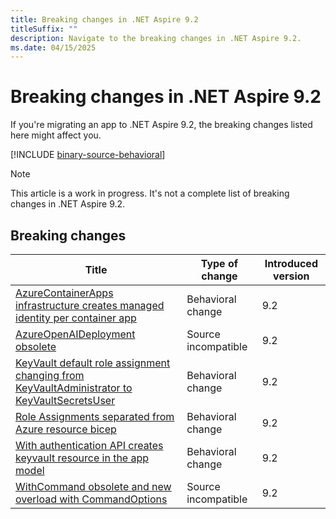```yaml
---
title: Breaking changes in .NET Aspire 9.2
titleSuffix: ""
description: Navigate to the breaking changes in .NET Aspire 9.2.
ms.date: 04/15/2025
---
```


# Breaking changes in .NET Aspire 9.2

If you're migrating an app to .NET Aspire 9.2, the breaking changes listed here might affect you.

[!INCLUDE [binary-source-behavioral](../includes/binary-source-behavioral.md)]

> [!NOTE]
> This article is a work in progress. It's not a complete list of breaking changes in .NET Aspire 9.2.

## Breaking changes

| Title | Type of change | Introduced version |
|--|--|--|
| [AzureContainerApps infrastructure creates managed identity per container app](managed-identity-per-app.md) | Behavioral change | 9.2 |
| [AzureOpenAIDeployment obsolete](azure-openaideployment-obsolete.md) | Source incompatible | 9.2 |
| [KeyVault default role assignment changing from KeyVaultAdministrator to KeyVaultSecretsUser](keyvault-role-assignment-changes.md) | Behavioral change | 9.2 |
| [Role Assignments separated from Azure resource bicep](generated-bicep-updates.md) | Behavioral change | 9.2 |
| [With authentication API creates keyvault resource in the app model](withauthentication-changes.md) | Behavioral change | 9.2 |
| [WithCommand obsolete and new overload with CommandOptions](withcommand-obsolete.md) | Source incompatible | 9.2 |
